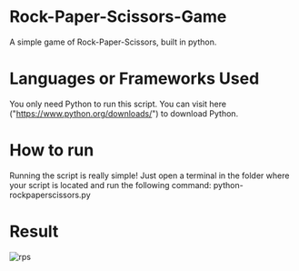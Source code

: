 # Rock-Paper-Scissors-Game
A simple game of Rock-Paper-Scissors, built in python.

# Languages or Frameworks Used
You only need Python to run this script. You can visit here ("https://www.python.org/downloads/") to download Python.

# How to run
Running the script is really simple! Just open a terminal in the folder where your script is located and run the following command:
 python- rockpaperscissors.py
 
# Result
![rps](https://user-images.githubusercontent.com/79656394/147822180-3f526f9d-408c-49a2-b95f-e4ecc5914764.png)

